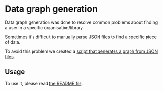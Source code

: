 # Data graph generation

Data graph generation was done to resolve common problems about finding a user in a specific organisation/library.

Sometimes it's difficult to manually parse JSON files to find a specific piece of data.

To avoid this problem we created a [script that generates a graph from JSON files](https://forge.o9.re/ODT/rero-ils-graphs/src/branch/master/by_json).

## Usage

To use it, please read [the README file](https://forge.o9.re/ODT/rero-ils-graphs/src/branch/master/by_json/README.md).
